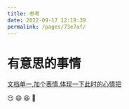 ```yaml
---
title: 参考
date: 2022-09-17 12:19:39
permalink: /pages/73e7af/
---
```


# 有意思的事情

[文档单一,加个表情,体现一下此时的心情把](https://gist.github.com/rxaviers/7360908)

:smirk: :smile: :laughing: :anger: